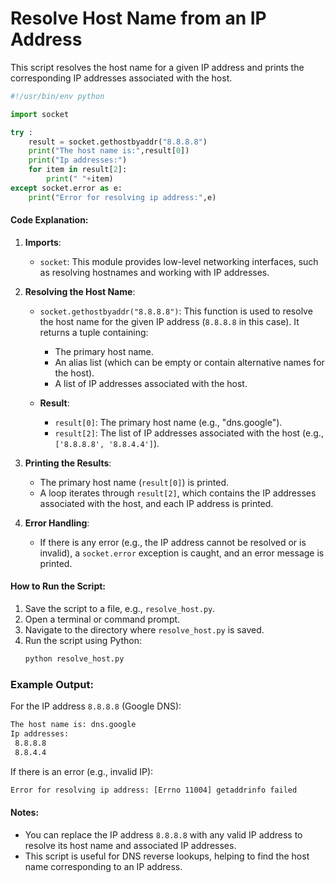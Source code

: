 # Resolve Host Name from an IP Address

This script resolves the host name for a given IP address and prints the corresponding IP addresses associated with the host.

```python
#!/usr/bin/env python

import socket

try :
	result = socket.gethostbyaddr("8.8.8.8")
	print("The host name is:",result[0])
	print("Ip addresses:")
	for item in result[2]:
		print(" "+item)
except socket.error as e:
	print("Error for resolving ip address:",e)
```

#### Code Explanation:

1. **Imports**:
   - `socket`: This module provides low-level networking interfaces, such as resolving hostnames and working with IP addresses.

2. **Resolving the Host Name**:
   - `socket.gethostbyaddr("8.8.8.8")`: This function is used to resolve the host name for the given IP address (`8.8.8.8` in this case). It returns a tuple containing:
     - The primary host name.
     - An alias list (which can be empty or contain alternative names for the host).
     - A list of IP addresses associated with the host.
   
   - **Result**: 
     - `result[0]`: The primary host name (e.g., "dns.google").
     - `result[2]`: The list of IP addresses associated with the host (e.g., `['8.8.8.8', '8.8.4.4']`).

3. **Printing the Results**:
   - The primary host name (`result[0]`) is printed.
   - A loop iterates through `result[2]`, which contains the IP addresses associated with the host, and each IP address is printed.

4. **Error Handling**:
   - If there is any error (e.g., the IP address cannot be resolved or is invalid), a `socket.error` exception is caught, and an error message is printed.

#### How to Run the Script:

1. Save the script to a file, e.g., `resolve_host.py`.
2. Open a terminal or command prompt.
3. Navigate to the directory where `resolve_host.py` is saved.
4. Run the script using Python:
   ```bash
   python resolve_host.py
   ```

### Example Output:

For the IP address `8.8.8.8` (Google DNS):

```bash
The host name is: dns.google
Ip addresses:
 8.8.8.8
 8.8.4.4
```

If there is an error (e.g., invalid IP):

```bash
Error for resolving ip address: [Errno 11004] getaddrinfo failed
```

#### Notes:
- You can replace the IP address `8.8.8.8` with any valid IP address to resolve its host name and associated IP addresses.
- This script is useful for DNS reverse lookups, helping to find the host name corresponding to an IP address.

